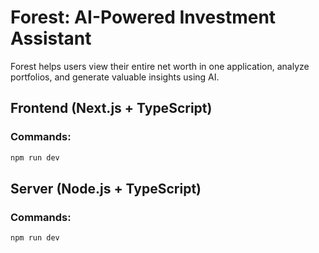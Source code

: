 # Forest: AI-Powered Investment Assistant

Forest helps users view their entire net worth in one application, analyze portfolios, and generate valuable insights using AI.

## Frontend (Next.js + TypeScript)

### Commands:

```sh
npm run dev
```

## Server (Node.js + TypeScript)

### Commands:

```sh
npm run dev
```

